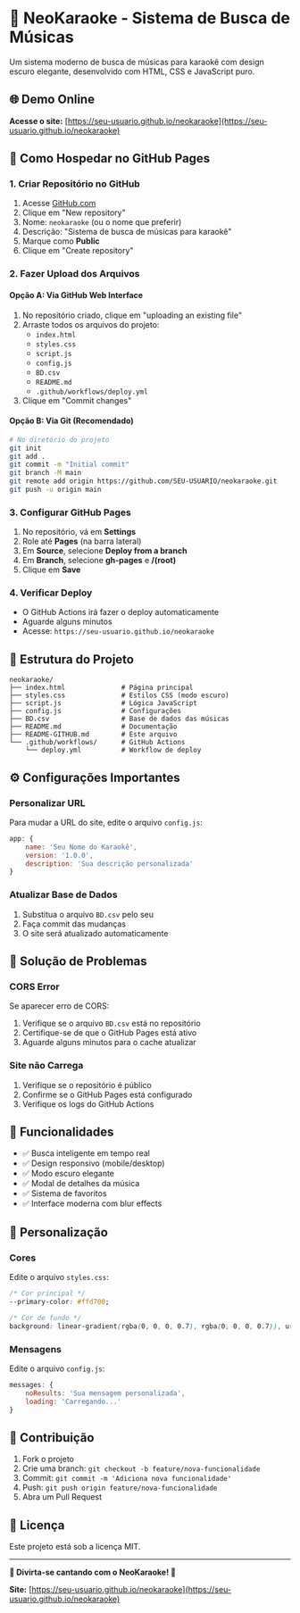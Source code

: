 # 🎤 NeoKaraoke - Sistema de Busca de Músicas

Um sistema moderno de busca de músicas para karaokê com design escuro elegante, desenvolvido com HTML, CSS e JavaScript puro.

## 🌐 Demo Online

**Acesse o site:** [https://seu-usuario.github.io/neokaraoke](https://seu-usuario.github.io/neokaraoke)

## 🚀 Como Hospedar no GitHub Pages

### 1. Criar Repositório no GitHub

1. Acesse [GitHub.com](https://github.com)
2. Clique em "New repository"
3. Nome: `neokaraoke` (ou o nome que preferir)
4. Descrição: "Sistema de busca de músicas para karaokê"
5. Marque como **Public**
6. Clique em "Create repository"

### 2. Fazer Upload dos Arquivos

#### Opção A: Via GitHub Web Interface
1. No repositório criado, clique em "uploading an existing file"
2. Arraste todos os arquivos do projeto:
   - `index.html`
   - `styles.css`
   - `script.js`
   - `config.js`
   - `BD.csv`
   - `README.md`
   - `.github/workflows/deploy.yml`
3. Clique em "Commit changes"

#### Opção B: Via Git (Recomendado)
```bash
# No diretório do projeto
git init
git add .
git commit -m "Initial commit"
git branch -M main
git remote add origin https://github.com/SEU-USUARIO/neokaraoke.git
git push -u origin main
```

### 3. Configurar GitHub Pages

1. No repositório, vá em **Settings**
2. Role até **Pages** (na barra lateral)
3. Em **Source**, selecione **Deploy from a branch**
4. Em **Branch**, selecione **gh-pages** e **/(root)**
5. Clique em **Save**

### 4. Verificar Deploy

- O GitHub Actions irá fazer o deploy automaticamente
- Aguarde alguns minutos
- Acesse: `https://seu-usuario.github.io/neokaraoke`

## 📁 Estrutura do Projeto

```
neokaraoke/
├── index.html              # Página principal
├── styles.css              # Estilos CSS (modo escuro)
├── script.js               # Lógica JavaScript
├── config.js               # Configurações
├── BD.csv                  # Base de dados das músicas
├── README.md               # Documentação
├── README-GITHUB.md        # Este arquivo
└── .github/workflows/      # GitHub Actions
    └── deploy.yml          # Workflow de deploy
```

## ⚙️ Configurações Importantes

### Personalizar URL
Para mudar a URL do site, edite o arquivo `config.js`:

```javascript
app: {
    name: 'Seu Nome do Karaokê',
    version: '1.0.0',
    description: 'Sua descrição personalizada'
}
```

### Atualizar Base de Dados
1. Substitua o arquivo `BD.csv` pelo seu
2. Faça commit das mudanças
3. O site será atualizado automaticamente

## 🔧 Solução de Problemas

### CORS Error
Se aparecer erro de CORS:
1. Verifique se o arquivo `BD.csv` está no repositório
2. Certifique-se de que o GitHub Pages está ativo
3. Aguarde alguns minutos para o cache atualizar

### Site não Carrega
1. Verifique se o repositório é público
2. Confirme se o GitHub Pages está configurado
3. Verifique os logs do GitHub Actions

## 📱 Funcionalidades

- ✅ Busca inteligente em tempo real
- ✅ Design responsivo (mobile/desktop)
- ✅ Modo escuro elegante
- ✅ Modal de detalhes da música
- ✅ Sistema de favoritos
- ✅ Interface moderna com blur effects

## 🎨 Personalização

### Cores
Edite o arquivo `styles.css`:
```css
/* Cor principal */
--primary-color: #ffd700;

/* Cor de fundo */
background: linear-gradient(rgba(0, 0, 0, 0.7), rgba(0, 0, 0, 0.7)), url('sua-imagem.jpg');
```

### Mensagens
Edite o arquivo `config.js`:
```javascript
messages: {
    noResults: 'Sua mensagem personalizada',
    loading: 'Carregando...'
}
```

## 🤝 Contribuição

1. Fork o projeto
2. Crie uma branch: `git checkout -b feature/nova-funcionalidade`
3. Commit: `git commit -m 'Adiciona nova funcionalidade'`
4. Push: `git push origin feature/nova-funcionalidade`
5. Abra um Pull Request

## 📄 Licença

Este projeto está sob a licença MIT.

---

**🎤 Divirta-se cantando com o NeoKaraoke! 🎵**

**Site:** [https://seu-usuario.github.io/neokaraoke](https://seu-usuario.github.io/neokaraoke) 